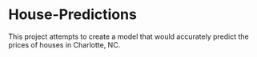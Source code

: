 # House-Predictions
This project attempts to create a model that would accurately predict the prices of houses in Charlotte, NC.
